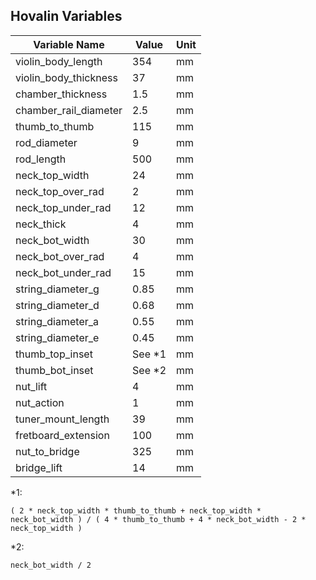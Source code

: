 ## Hovalin Variables

| Variable Name         | Value   | Unit |
|-----------------------|---------|------|
| violin_body_length    | 354     | mm   |
| violin_body_thickness | 37      | mm   |
| chamber_thickness     | 1.5     | mm   |
| chamber_rail_diameter | 2.5     | mm   |
| thumb_to_thumb        | 115     | mm   |
| rod_diameter          | 9       | mm   |
| rod_length            | 500     | mm   |
| neck_top_width        | 24      | mm   |
| neck_top_over_rad     | 2       | mm   |
| neck_top_under_rad    | 12      | mm   |
| neck_thick            | 4       | mm   |
| neck_bot_width        | 30      | mm   |
| neck_bot_over_rad     | 4       | mm   |
| neck_bot_under_rad    | 15      | mm   |
| string_diameter_g     | 0.85    | mm   |
| string_diameter_d     | 0.68    | mm   |
| string_diameter_a     | 0.55    | mm   |
| string_diameter_e     | 0.45    | mm   |
| thumb_top_inset       | See *1  | mm   |
| thumb_bot_inset       | See *2  | mm   |
| nut_lift              | 4       | mm   |
| nut_action            | 1       | mm   |
| tuner_mount_length    | 39      | mm   |
| fretboard_extension   | 100     | mm   |
| nut_to_bridge         | 325     | mm   |
| bridge_lift           | 14      | mm   |

*1:  
```
( 2 * neck_top_width * thumb_to_thumb + neck_top_width * neck_bot_width ) / ( 4 * thumb_to_thumb + 4 * neck_bot_width - 2 * neck_top_width )
```  

*2:  
```
neck_bot_width / 2
```  
